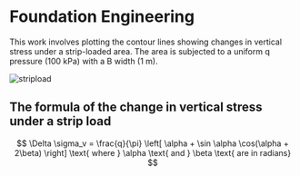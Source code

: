 # Foundation Engineering

This work involves plotting the contour lines showing changes in vertical stress under a strip-loaded area. The area is subjected to a uniform q pressure (100 kPa) with a B width (1 m).

![stripload](https://github.com/mucahitbz/Foundation_Engineering/assets/106281879/772b2d26-c93b-47e1-b1c2-0e0644e0636d)

## The formula of the change in vertical stress under a strip load


$$
\Delta \sigma_v = \frac{q}{\pi} \left[ \alpha + \sin \alpha \cos(\alpha + 2\beta) \right] \text{ where } \alpha \text{ and } \beta \text{ are in radians}
$$

